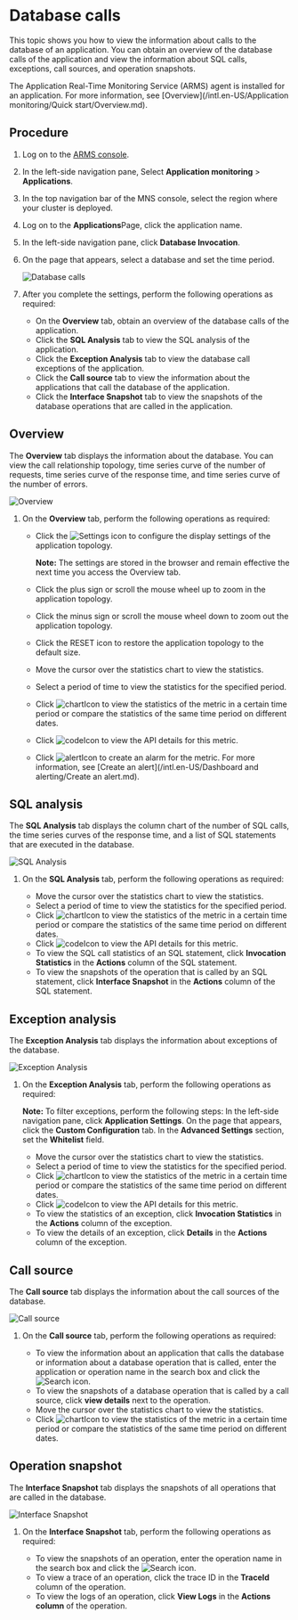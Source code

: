 # Database calls

This topic shows you how to view the information about calls to the database of an application. You can obtain an overview of the database calls of the application and view the information about SQL calls, exceptions, call sources, and operation snapshots.

The Application Real-Time Monitoring Service \(ARMS\) agent is installed for an application. For more information, see [Overview](/intl.en-US/Application monitoring/Quick start/Overview.md).

## Procedure

1.  Log on to the [ARMS console](https://arms-ap-southeast-1.console.aliyun.com/#/home).

2.  In the left-side navigation pane, Select **Application monitoring** \> **Applications**.

3.  In the top navigation bar of the MNS console, select the region where your cluster is deployed.

4.  Log on to the **Applications**Page, click the application name.

5.  In the left-side navigation pane, click **Database Invocation**.

6.  On the page that appears, select a database and set the time period.

    ![Database calls](https://static-aliyun-doc.oss-accelerate.aliyuncs.com/assets/img/en-US/2534424161/p235852.png)

7.  After you complete the settings, perform the following operations as required:

    -   On the **Overview** tab, obtain an overview of the database calls of the application.
    -   Click the **SQL Analysis** tab to view the SQL analysis of the application.
    -   Click the **Exception Analysis** tab to view the database call exceptions of the application.
    -   Click the **Call source** tab to view the information about the applications that call the database of the application.
    -   Click the **Interface Snapshot** tab to view the snapshots of the database operations that are called in the application.

## Overview

The **Overview** tab displays the information about the database. You can view the call relationship topology, time series curve of the number of requests, time series curve of the response time, and time series curve of the number of errors.

![Overview](https://static-aliyun-doc.oss-accelerate.aliyuncs.com/assets/img/en-US/2534424161/p235853.png)

1.  On the **Overview** tab, perform the following operations as required:

    -   Click the ![Settings](../images/p232147.png) icon to configure the display settings of the application topology.

        **Note:** The settings are stored in the browser and remain effective the next time you access the Overview tab.

    -   Click the plus sign or scroll the mouse wheel up to zoom in the application topology.
    -   Click the minus sign or scroll the mouse wheel down to zoom out the application topology.
    -   Click the RESET icon to restore the application topology to the default size.
    -   Move the cursor over the statistics chart to view the statistics.
    -   Select a period of time to view the statistics for the specified period.
    -   Click ![chart](https://static-aliyun-doc.oss-accelerate.aliyuncs.com/assets/img/en-US/9624334161/p230753.png)Icon to view the statistics of the metric in a certain time period or compare the statistics of the same time period on different dates.
    -   Click ![code](https://static-aliyun-doc.oss-accelerate.aliyuncs.com/assets/img/en-US/9624334161/p230759.png)Icon to view the API details for this metric.
    -   Click ![alert](https://static-aliyun-doc.oss-accelerate.aliyuncs.com/assets/img/en-US/3134334161/p231972.png)Icon to create an alarm for the metric. For more information, see [Create an alert](/intl.en-US/Dashboard and alerting/Create an alert.md).

## SQL analysis

The **SQL Analysis** tab displays the column chart of the number of SQL calls, the time series curves of the response time, and a list of SQL statements that are executed in the database.

![SQL Analysis](https://static-aliyun-doc.oss-accelerate.aliyuncs.com/assets/img/en-US/3534424161/p236052.png)

1.  On the **SQL Analysis** tab, perform the following operations as required:

    -   Move the cursor over the statistics chart to view the statistics.
    -   Select a period of time to view the statistics for the specified period.
    -   Click ![chart](https://static-aliyun-doc.oss-accelerate.aliyuncs.com/assets/img/en-US/9624334161/p230753.png)Icon to view the statistics of the metric in a certain time period or compare the statistics of the same time period on different dates.
    -   Click ![code](https://static-aliyun-doc.oss-accelerate.aliyuncs.com/assets/img/en-US/9624334161/p230759.png)Icon to view the API details for this metric.
    -   To view the SQL call statistics of an SQL statement, click **Invocation Statistics** in the **Actions** column of the SQL statement.
    -   To view the snapshots of the operation that is called by an SQL statement, click **Interface Snapshot** in the **Actions** column of the SQL statement.

## Exception analysis

The **Exception Analysis** tab displays the information about exceptions of the database.

![Exception Analysis](https://static-aliyun-doc.oss-accelerate.aliyuncs.com/assets/img/en-US/3534424161/p236127.png)

1.  On the **Exception Analysis** tab, perform the following operations as required:

    **Note:** To filter exceptions, perform the following steps: In the left-side navigation pane, click **Application Settings**. On the page that appears, click the **Custom Configuration** tab. In the **Advanced Settings** section, set the **Whitelist** field.

    -   Move the cursor over the statistics chart to view the statistics.
    -   Select a period of time to view the statistics for the specified period.
    -   Click ![chart](https://static-aliyun-doc.oss-accelerate.aliyuncs.com/assets/img/en-US/9624334161/p230753.png)Icon to view the statistics of the metric in a certain time period or compare the statistics of the same time period on different dates.
    -   Click ![code](https://static-aliyun-doc.oss-accelerate.aliyuncs.com/assets/img/en-US/9624334161/p230759.png)Icon to view the API details for this metric.
    -   To view the statistics of an exception, click **Invocation Statistics** in the **Actions** column of the exception.
    -   To view the details of an exception, click **Details** in the **Actions** column of the exception.

## Call source

The **Call source** tab displays the information about the call sources of the database.

![Call source](https://static-aliyun-doc.oss-accelerate.aliyuncs.com/assets/img/en-US/3534424161/p236346.png)

1.  On the **Call source** tab, perform the following operations as required:

    -   To view the information about an application that calls the database or information about a database operation that is called, enter the application or operation name in the search box and click the ![Search](https://static-aliyun-doc.oss-accelerate.aliyuncs.com/assets/img/en-US/5964334161/p236349.png) icon.
    -   To view the snapshots of a database operation that is called by a call source, click **view details** next to the operation.
    -   Move the cursor over the statistics chart to view the statistics.
    -   Click ![chart](https://static-aliyun-doc.oss-accelerate.aliyuncs.com/assets/img/en-US/9624334161/p230753.png)Icon to view the statistics of the metric in a certain time period or compare the statistics of the same time period on different dates.

## Operation snapshot

The **Interface Snapshot** tab displays the snapshots of all operations that are called in the database.

![Interface Snapshot](https://static-aliyun-doc.oss-accelerate.aliyuncs.com/assets/img/en-US/3534424161/p236484.png)

1.  On the **Interface Snapshot** tab, perform the following operations as required:

    -   To view the snapshots of an operation, enter the operation name in the search box and click the ![Search](https://static-aliyun-doc.oss-accelerate.aliyuncs.com/assets/img/en-US/5964334161/p236472.png) icon.
    -   To view a trace of an operation, click the trace ID in the **TraceId** column of the operation.
    -   To view the logs of an operation, click **View Logs** in the **Actions column** of the operation.

